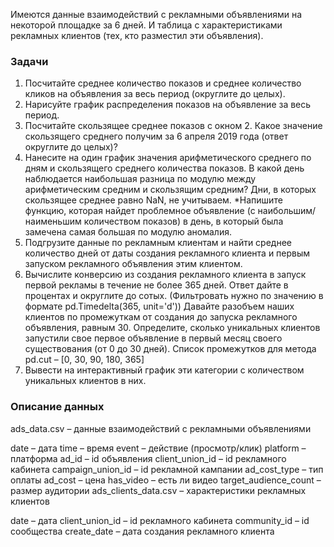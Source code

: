 Имеются данные взаимодействий с рекламными объявлениями на некоторой площадке за 6 дней. И таблица с характеристиками рекламных клиентов (тех, кто разместил эти объявления).

### Задачи
1. Посчитайте среднее количество показов и среднее количество кликов на объявления за весь период (округлите до целых).
2. Нарисуйте график распределения показов на объявление за весь период.
3. Посчитайте скользящее среднее показов с окном 2. Какое значение скользящего среднего получим за 6 апреля 2019 года (ответ округлите до целых)?
4. Нанесите на один график значения арифметического среднего по дням и скользящего среднего количества показов. В какой день наблюдается наибольшая разница по модулю между арифметическим средним и скользящим средним? Дни, в которых скользящее среднее равно NaN, не учитываем. 
*Напишите функцию, которая найдет проблемное объявление (с наибольшим/наименьшим количеством показов) в день, в который была замечена самая большая по модулю аномалия. 
5. Подгрузите данные по рекламным клиентам и найти среднее количество дней от даты создания рекламного клиента и первым запуском рекламного объявления этим клиентом.
6. Вычислите конверсию из создания рекламного клиента в запуск первой рекламы в течение не более 365 дней. Ответ дайте в процентах и округлите до сотых. (Фильтровать нужно по значению в формате pd.Timedelta(365, unit='d'))
Давайте разобъем наших клиентов по промежуткам от создания до запуска рекламного объявления, равным 30. Определите, сколько уникальных клиентов запустили свое первое объявление в первый месяц своего существования (от 0 до 30 дней). Список промежутков для метода pd.cut – [0, 30, 90, 180, 365]
7. Вывести на интерактивный график эти категории с количеством уникальных клиентов в них.

### Описание данных
ads_data.csv – данные взаимодействий с рекламными объявлениями

date – дата
time – время
event – действие (просмотр/клик)
platform – платформа
ad_id – id объявления
client_union_id – id рекламного кабинета
campaign_union_id – id рекламной кампании
ad_cost_type – тип оплаты
ad_cost – цена
has_video – есть ли видео
target_audience_count – размер аудитории
ads_clients_data.csv – характеристики рекламных клиентов

date – дата
client_union_id – id рекламного кабинета
community_id – id сообщества
create_date – дата создания рекламного клиента